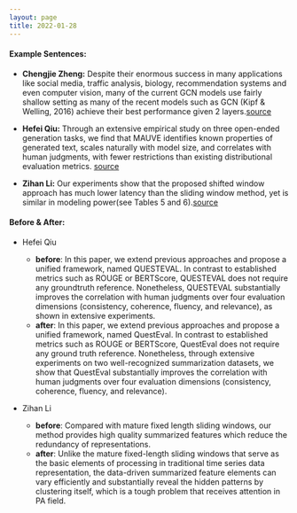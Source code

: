 ```yaml
---
layout: page
title: 2022-01-28
---
```


#### **Example Sentences**:

- **Chengjie Zheng:** Despite their enormous success in many applications like social media, traffic analysis, biology, recommendation systems and even computer vision, many of the current GCN models use fairly shallow setting as many of the recent models such as GCN (Kipf & Welling, 2016) achieve their best performance given 2 layers.[source](https://openreview.net/pdf?id=CYO5T-YjWZV)

- **Hefei Qiu:** Through an extensive empirical study on three open-ended generation tasks, we find that MAUVE identifies known properties of generated text, scales naturally with model size, and correlates with human judgments, with fewer restrictions than existing distributional evaluation metrics. [source](https://openreview.net/pdf?id=Tqx7nJp7PR)

- **Zihan Li:** Our experiments show that the proposed shifted window approach has much lower latency than the sliding window method, yet is similar in modeling power(see Tables 5 and 6).[source](https://arxiv.org/pdf/2103.14030.pdf)




#### **Before & After**:
- Hefei Qiu
  - **before**: In this paper, we extend previous approaches and propose a unified framework, named QUESTEVAL. In contrast to established metrics such as ROUGE or BERTScore, QUESTEVAL does not require any groundtruth reference. Nonetheless, QUESTEVAL substantially improves the correlation with human judgments over four evaluation dimensions (consistency, coherence, fluency, and relevance), as shown in extensive experiments.
  - **after**: In this paper, we extend previous approaches and propose a unified framework, named QuestEval. In contrast to established metrics such as ROUGE or BERTScore, QuestEval does not require any ground truth reference.
Nonetheless, through extensive experiments on two well-recognized summarization datasets, we show that QuestEval substantially improves the correlation with human judgments over four evaluation dimensions (consistency, coherence, fluency, and relevance).

- Zihan Li
  - **before**: Compared with mature fixed length sliding windows, our method provides high quality summarized features which reduce the redundancy of representations.
  - **after**: Unlike the mature fixed-length sliding windows that serve as the basic elements of processing in traditional time series data representation, the data-driven summarized feature elements can vary efficiently and substantially reveal the hidden patterns by clustering itself, which is a tough problem that receives attention in PA field.







